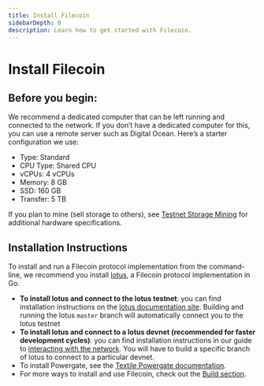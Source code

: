 ```yaml
---
title: Install Filecoin
sidebarDepth: 0
description: Learn how to get started with Filecoin.
---
```


# Install Filecoin

## Before you begin:

We recommend a dedicated computer that can be left running and connected to the network. If you don’t have a dedicated computer for this, you can use a remote server such as Digital Ocean. Here’s a starter configuration we use:

- Type: Standard
- CPU Type: Shared CPU
- vCPUs: 4 vCPUs
- Memory: 8 GB
- SSD: 160 GB
- Transfer: 5 TB

If you plan to mine (sell storage to others), see [Testnet Storage Mining](https://filecoin.io/blog/filecoin-testnet-mining/) for additional hardware specifications.

## Installation Instructions

To install and run a Filecoin protocol implementation from the command-line, we recommend you install [lotus](https://github.com/filecoin-project/lotus), a Filecoin protocol implementation in Go.

- **To install lotus and connect to the lotus testnet**: you can find installation instructions on the [lotus documentation site](https://lotu.sh/en+getting-started). Building and running the lotus `master` branch will automatically connect you to the lotus testnet
- **To install lotus and connect to a lotus devnet (recommended for faster development cycles)**: you can find installation instructions in our guide to [interacting with the network](../../build/start-building/interacting-with-the-network.md). You will have to build a specific branch of lotus to connect to a particular devnet.
- To install Powergate, see the [Textile Powergate documentation](https://docs.textile.io/powergate/).
- For more ways to install and use Filecoin, check out the [Build section](../build/README.md).
